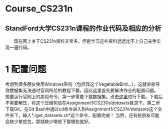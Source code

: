 # Course_CS231n

## StandFord大学CS231n课程的作业代码及相应的分析

&emsp;&emsp;现在网上关于CS231n资料非常多，但是学习这些资料远远比不上自己亲手实现一遍代码。

# 1 配置问题

考虑到很多朋友使用Windows系统（包括我这个VegetableBird...），这就直接导致数据集无法通过官网所给的教程下载，因此这里首先要解决作业的配置问题。
想要运行官网上的那段命令，第一步需要下载数据集。点击[这里](https://www.cs.toronto.edu/~kriz/cifar-10-python.tar.gz)进行下载。下载后不需要解压，将这个压缩包放在*Assignment1/CS231n/datasets*目录下。第二步下载Git。在Git Bash中通过cd命令进入到*Assignment1/CS231n/datasets*这个文件夹下，输入*./get_datasets.sh*这个命令，配置完成！
当然，还有些朋友可能会缺少某些包，那就缺少哪些下载哪些就好。

